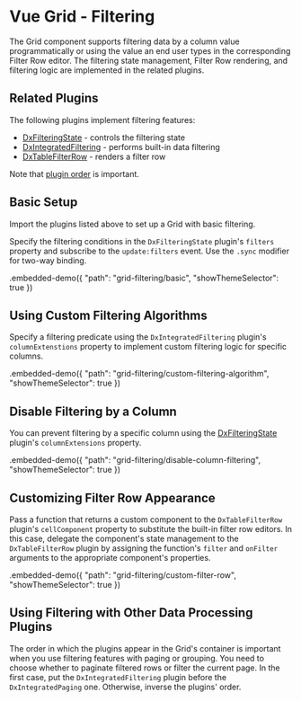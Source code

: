 # Vue Grid - Filtering

The Grid component supports filtering data by a column value programmatically or using the value an end user types in the corresponding Filter Row editor. The filtering state management, Filter Row rendering, and filtering logic are implemented in the related plugins.

## Related Plugins

The following plugins implement filtering features:

- [DxFilteringState](../reference/filtering-state.md) - controls the filtering state
- [DxIntegratedFiltering](../reference/integrated-filtering.md) - performs built-in data filtering
- [DxTableFilterRow](../reference/table-filter-row.md) - renders a filter row

Note that [plugin order](./plugin-overview.md#plugin-order) is important.

## Basic Setup

Import the plugins listed above to set up a Grid with basic filtering.

Specify the filtering conditions in the `DxFilteringState` plugin's `filters` property and subscribe to the `update:filters` event. Use the `.sync` modifier for two-way binding.

.embedded-demo({ "path": "grid-filtering/basic", "showThemeSelector": true })

## Using Custom Filtering Algorithms

Specify a filtering predicate using the `DxIntegratedFiltering` plugin's `columnExtenstions` property to implement custom filtering logic for specific columns.

.embedded-demo({ "path": "grid-filtering/custom-filtering-algorithm", "showThemeSelector": true })

## Disable Filtering by a Column

You can prevent filtering by a specific column using the [DxFilteringState](../reference/filtering-state.md) plugin's `columnExtensions` property.

.embedded-demo({ "path": "grid-filtering/disable-column-filtering", "showThemeSelector": true })

## Customizing Filter Row Appearance

Pass a function that returns a custom component to the `DxTableFilterRow` plugin's `cellComponent` property to substitute the built-in filter row editors. In this case, delegate the component's state management to the `DxTableFilterRow` plugin by assigning the function's `filter` and `onFilter` arguments to the appropriate component's properties.

.embedded-demo({ "path": "grid-filtering/custom-filter-row", "showThemeSelector": true })

<!-- ## Remote Filtering

It is possible to perform filtering remotely by handling filtering state changes, generating a request, and sending it to the server.

Filtering options are updated once an end user modifies the text in a Filter Row editor or other filtering control. Handle filtering option changes using the `DxFilteringState` plugin's `update:filters` event and request data from the server using the applied filtering options. Once the filtered data is received from the server, pass it to the `Grid` component's `rows` property.

Note that you do not need to use the `DxIntegratedFiltering` plugin for remote filtering.

.embedded-demo({ "path": "grid-filtering/remote-filtering", "showThemeSelector": true }) -->

## Using Filtering with Other Data Processing Plugins

The order in which the plugins appear in the Grid's container is important when you use filtering features with paging or grouping. You need to choose whether to paginate filtered rows or filter the current page. In the first case, put the `DxIntegratedFiltering` plugin before the `DxIntegratedPaging` one. Otherwise, inverse the plugins' order.
